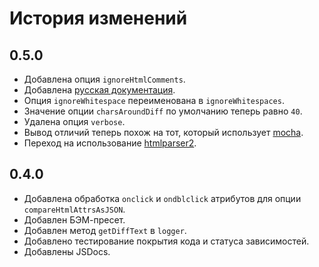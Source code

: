 История изменений
==================

0.5.0
-----

 * Добавлена опция `ignoreHtmlComments`.
 * Добавлена [русская документация](https://github.com/bem/html-differ/blob/master/README.ru.md).
 * Опция `ignoreWhitespace` переименована в `ignoreWhitespaces`.
 * Значение опции `charsAroundDiff` по умолчанию теперь равно `40`.
 * Удалена опция `verbose`.
 * Вывод отличий теперь похож на тот, который использует [mocha](https://github.com/visionmedia/mocha).
 * Переход на использование [htmlparser2](https://github.com/fb55/htmlparser2).

0.4.0
-----

 * Добавлена обработка `onclick` и `ondblclick` атрибутов для опции `compareHtmlAttrsAsJSON`.
 * Добавлен БЭМ-пресет.
 * Добавлен метод `getDiffText` в `logger`.
 * Добавлено тестирование покрытия кода и статуса зависимостей.
 * Добавлены JSDocs.
